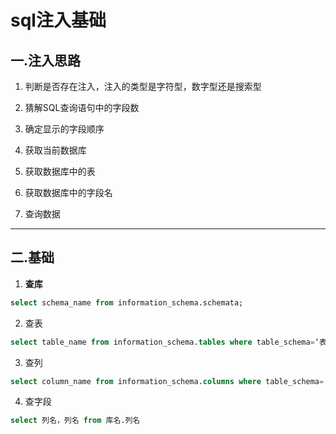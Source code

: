 # sql注入基础

## 一.注入思路

1. 判断是否存在注入，注入的类型是字符型，数字型还是搜索型

2. 猜解SQL查询语句中的字段数

3. 确定显示的字段顺序

4. 获取当前数据库

5. 获取数据库中的表

6. 获取数据库中的字段名

7. 查询数据

---

## 二.基础

1. **查库**

```sql
select schema_name from information_schema.schemata;
```

2. 查表

```sql
select table_name from information_schema.tables where table_schema=‘表名’;
```

3. 查列

```sql
select column_name from information_schema.columns where table_schema='表名';
```

4. 查字段

```sql
select 列名，列名 from 库名.列名
```


